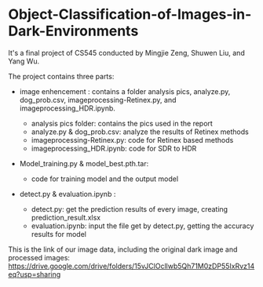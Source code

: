 # Object-Classification-of-Images-in-Dark-Environments
It's a final project of CS545 conducted by Mingjie Zeng, Shuwen Liu, and Yang Wu.

The project contains three parts:
- image enhencement : contains a folder analysis pics, analyze.py, dog_prob.csv, imageprocessing-Retinex.py, and imageprocessing_HDR.ipynb.
  - analysis pics folder: contains the pics used in the report
  - analyze.py & dog_prob.csv: analyze the results of Retinex methods
  - imageprocessing-Retinex.py: code for Retinex based methods
  - imageprocessing_HDR.ipynb: code for SDR to HDR

- Model_training.py & model_best.pth.tar: 
  - code for training model and the output model
  
- detect.py & evaluation.ipynb :
  - detect.py: get the prediction results of every image, creating prediction_result.xlsx
  - evaluation.ipynb: input the file get by detect.py, getting the accuracy results for model

This is the link of our image data, including the original dark image and processed images:
https://drive.google.com/drive/folders/15vJClOcllwb5Qh71M0zDP55IxRvz14eq?usp=sharing

